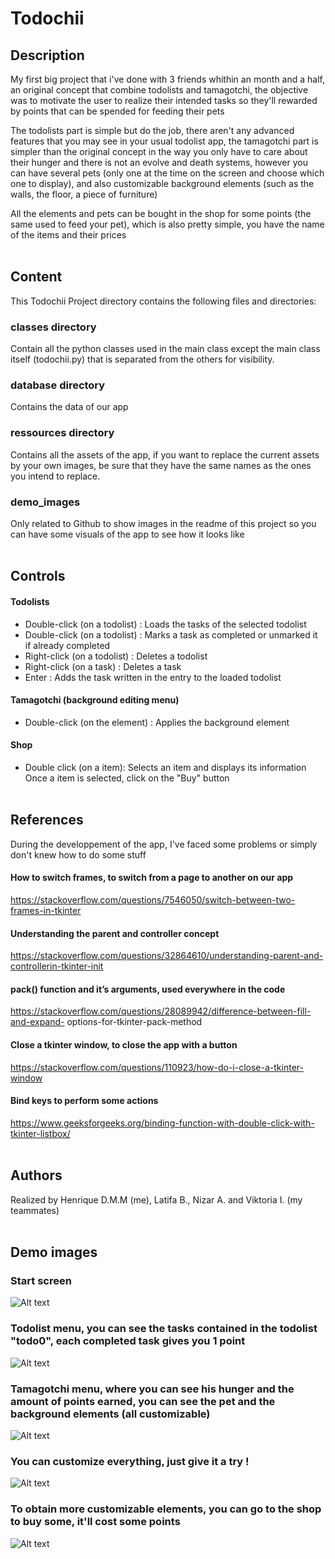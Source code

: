 # Todochii

## Description
My first big project that i've done with 3 friends whithin an month and a half, an original concept that combine todolists and tamagotchi, the objective was to motivate the user to realize their intended tasks so they'll rewarded by points that can be spended for feeding their pets

The todolists part is simple but do the job, there aren't any advanced features that you may see in your usual todolist app, the tamagotchi part is simpler than the original concept in the way you only have to care about their hunger and there is not an evolve and death systems, however you can have several pets (only one at the time on the screen and choose which one to display), and also customizable background elements (such as the walls, the floor, a piece of furniture)

All the elements and pets can be bought in the shop for some points (the same used to feed your pet), which is also pretty simple, you have the name of the items and their prices
<br><br>


## Content
This Todochii Project directory contains the following files and directories:
### classes directory
Contain all the python classes used in the main class except the main class itself (todochii.py) that is separated from the others for visibility.
### database directory
Contains the data of our app
### ressources directory
Contains all the assets of the app, if you want to replace the current assets by your own images, be sure that they have the same names as the ones you intend to replace.
### demo_images
Only related to Github to show images in the readme of this project so you can have some visuals of the app to see how it looks like
<br><br>


## Controls
#### Todolists
- Double-click (on a todolist) : Loads the tasks of the selected todolist
- Double-click (on a todolist) : Marks a task as completed or unmarked it if already completed
- Right-click (on a todolist) : Deletes a todolist
- Right-click (on a task) : Deletes a task
- Enter : Adds the task written in the entry to the loaded todolist
#### Tamagotchi (background editing menu)
- Double-click (on the element) : Applies the background element
#### Shop
- Double click (on a item): Selects an item and displays its information
Once a item is selected, click on the "Buy" button
<br><br>


## References
During the developpement of the app, I've faced some problems or simply don't knew how to do some stuff
#### How to switch frames, to switch from a page to another on our app
https://stackoverflow.com/questions/7546050/switch-between-two-frames-in-tkinter
#### Understanding the parent and controller concept
https://stackoverflow.com/questions/32864610/understanding-parent-and-controllerin-tkinter-init
#### pack() function and it’s arguments, used everywhere in the code
https://stackoverflow.com/questions/28089942/difference-between-fill-and-expand- options-for-tkinter-pack-method
#### Close a tkinter window, to close the app with a button
https://stackoverflow.com/questions/110923/how-do-i-close-a-tkinter-window
#### Bind keys to perform some actions
https://www.geeksforgeeks.org/binding-function-with-double-click-with-tkinter-listbox/
<br><br>


## Authors
Realized by Henrique D.M.M (me), Latifa B., Nizar A. and Viktoria I. (my teammates)
<br><br>

## Demo images
### Start screen
![Alt text](./demo_images/demo0.png)
### Todolist menu, you can see the tasks contained in the todolist "todo0", each completed task gives you 1 point
![Alt text](./demo_images/demo1.png)
### Tamagotchi menu, where you can see his hunger and the amount of points earned, you can see the pet and the background elements (all customizable)
![Alt text](./demo_images/demo2.png)
### You can customize everything, just give it a try !
![Alt text](./demo_images/demo3.png)
### To obtain more customizable elements, you can go to the shop to buy some, it'll cost some points
![Alt text](./demo_images/demo4.png)
